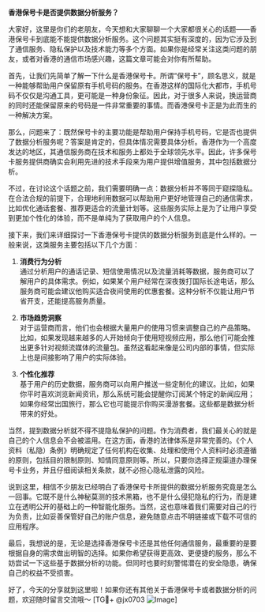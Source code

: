 **香港保号卡是否提供数据分析服务？**

大家好，这里是你们的老朋友，今天想和大家聊聊一个大家都很关心的话题——香港保号卡到底能不能提供数据分析服务。这个问题其实挺有深度的，因为它涉及到了通信服务、隐私保护以及技术能力等多个方面。如果你是经常关注这类问题的朋友，或者对香港的通信市场感兴趣，这篇文章可能会对你有所帮助。

首先，让我们先简单了解一下什么是香港保号卡。所谓“保号卡”，顾名思义，就是一种能够帮助用户保留原有手机号码的服务。在香港这样的国际化大都市，手机号码不仅仅是沟通工具，更可能是一种身份象征。因此，对于很多人来说，换运营商的同时还能保留原来的号码是一件非常重要的事情。而香港保号卡正是为此而生的一种解决方案。

那么，问题来了：既然保号卡的主要功能是帮助用户保持手机号码，它是否也提供了数据分析服务呢？答案是肯定的，但具体情况需要具体分析。香港作为一个高度发达的地区，其通信服务商在技术和服务上都处于全球领先水平。因此，许多保号卡服务提供商确实会利用先进的技术手段来为用户提供增值服务，其中包括数据分析。

不过，在讨论这个话题之前，我们需要明确一点：数据分析并不等同于窥探隐私。在合法合规的前提下，合理地利用数据可以帮助用户更好地管理自己的通信需求，比如优化通话套餐、推荐更适合的流量计划等。这些服务实际上是为了让用户享受到更加个性化的体验，而不是单纯为了获取用户的个人信息。

接下来，我们来详细探讨一下香港保号卡提供的数据分析服务到底是什么样的。一般来说，这类服务主要包括以下几个方面：

1. **消费行为分析**  
   通过分析用户的通话记录、短信使用情况以及流量消耗等数据，服务商可以了解用户的具体需求。例如，如果某个用户经常在深夜拨打国际长途电话，那么服务商可能会建议他购买适合夜间使用的优惠套餐。这种分析不仅能让用户节省开支，还能提高服务质量。

2. **市场趋势洞察**  
   对于运营商而言，他们也会根据大量用户的使用习惯来调整自己的产品策略。比如，如果发现越来越多的人开始倾向于使用短视频应用，那么他们可能会推出更多针对视频流媒体的流量包。虽然这看起来像是公司内部的事情，但实际上也是间接影响了用户的实际体验。

3. **个性化推荐**  
   基于用户的历史数据，服务商可以向用户推送一些定制化的建议。比如，如果你平时喜欢浏览新闻资讯，那么系统可能会提醒你订阅某个特定的新闻应用；如果你经常出国旅行，那么它也可能提示你购买漫游套餐。这些都是数据分析带来的好处。

当然，提到数据分析就不得不提隐私保护的问题。作为消费者，我们最关心的就是自己的个人信息会不会被滥用。在这方面，香港的法律体系是非常完善的。《个人资料（私隐）条例》明确规定了任何机构在收集、处理和使用个人资料时必须遵循的原则，包括目的限制原则、知情同意原则等。所以，只要你选择正规渠道办理保号卡业务，并且仔细阅读相关条款，就不必担心隐私泄露的风险。

说到这里，相信不少朋友已经明白了香港保号卡所提供的数据分析服务究竟是怎么一回事。它既不是什么神秘莫测的技术黑箱，也不是什么侵犯隐私的行为，而是建立在透明公开的基础上的一种智能化服务。当然，这也意味着我们需要对自己的行为负责，比如妥善保管好自己的账户信息，避免随意点击不明链接或下载不可信的应用程序。

最后，我想说的是，无论是选择香港保号卡还是其他任何通信服务，最重要的是要根据自身的需求做出明智的选择。如果你希望获得更高效、更便捷的服务，那么不妨尝试一下这些基于数据分析的功能。但同时也要时刻警惕潜在的安全隐患，确保自己的权益不受损害。

好了，今天的分享就到这里啦！如果你还有其他关于香港保号卡或者数据分析的问题，欢迎随时留言交流哦～ [TG💪+ @jx0703 ![Image](https://github.com/user-attachments/assets/dbca1d08-cadb-493c-b0ec-ad6f7a83f270)]